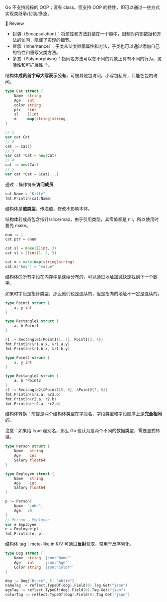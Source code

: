 Go 不支持纯粹的 OOP；没有 class，但支持 OOP 的特性，即可以通过一些方式实现类继承/封装/多态。

:bookmark_tabs: Review

- 封装（Encapsulation）：将属性和方法封装在一个类中，限制对内部数据和方法的访问，隐藏了实现的细节。
- 继承（Inheritance）：子类从父类继承属性和方法，子类也可以通过添加自己的特性和重写父类方法。
- 多态（Polymorphism）：指同名方法可以在不同的对象上具有不同的行为，灵活性和可扩展性 ↑。



结构体**成员首字母大写表示公有**，可被其他包访问。小写包私有，只能在包内访问。

```go
type Cat struct {
	Name  string
	Age   int
	color string
	ptr   *int
	sl    []int
	m     map[string]string
}

// 1
var cat Cat
// 2
cat := Cat{}
// 3
var cat *Cat = new(Cat)
// 4
cat := new(Cat)
// 5
var cat *Cat = &Cat{...}
```

通过 `.` 操作符来**访问成员**

```go
cat.Name = "Kitty"
fmt.Println(cat.Name)
```

结构体是**值类型**，传递值，修改不影响本体。

结构体若成员包含指针/slice/map，由于引用类型，其零值都是 nil，所以使用时要先 make。

```go
num := 1
cat.ptr = &num

cat.sl = make([]int, 3)
cat.sl = []int{1, 2, 3}

cat.m = make(map[string]string)
cat.m["key"] = "value"
```

结构体的所有字段在内存中是连续分布的，可以通过地址加减快速找到下一个数字。

如果时字段是指针类型，那么他们也是连续的，但是指向的地址不一定是连续的。

```go
type Point1 struct {
	x, y int
}

type Rectangle1 struct {
	a, b Point1
}

r1 := Rectangle1{Point1{1, 2}, Point1{3, 4}}
fmt.Println(&r1.a.x, &r1.a.y)
fmt.Println(&r1.b.x, &r1.b.y)
```

```go
type Point2 struct {
	x, y int
}

type Rectangle2 struct {
	a, b *Point2
}
r2 := Rectangle2{&Point2{5, 6}, &Point2{7, 8}}
fmt.Println(&r2.a, &r2.b)
fmt.Println(r2.a, r2.b)
fmt.Println(*r2.a, *r2.b)
```

结构体转换：前提是两个结构体类型在字段名、字段类型和字段顺序上是**完全相同**的。

注意：如果给 type 起别名，那么 Go 也认为是两个不同的数据类型，需要显式转换。

```go
type Person struct {
	Name   string
	Age    int
	Salary float64
}

type Employee struct {
	Name   string
	Age    int
	Salary float64
}

p := Person{
	Name: "john",
	Age:  20,
}
// Person → Employee
var e Employee
e = Employee(p)
fmt.Println(e, p)
```

结构体 tag：meta-like in K/V 可通过**反射**获取，常用于反序列化。

```go
type Dog struct {
	Name  string `json:"Name"`
	Age   int    `json:"Age"`
	Color string `json:"Color"`
}

dog := Dog{"Bruce", 5, "White"}
nameTag := reflect.TypeOf(dog).Field(0).Tag.Get("json")
ageTag := reflect.TypeOf(dog).Field(0).Tag.Get("json")
colorTag := reflect.TypeOf(dog).Field(0).Tag.Get("json")
```

